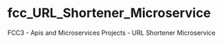 # fcc_URL_Shortener_Microservice
FCC3 - Apis and Microservices Projects - URL Shortener Microservice
